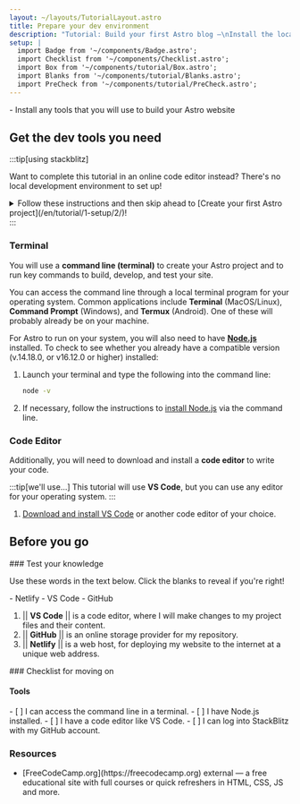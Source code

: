 ```yaml
---
layout: ~/layouts/TutorialLayout.astro
title: Prepare your dev environment
description: "Tutorial: Build your first Astro blog —\nInstall the local tools that you’ll need to complete the tutorial"
setup: |
  import Badge from '~/components/Badge.astro';
  import Checklist from '~/components/Checklist.astro';
  import Box from '~/components/tutorial/Box.astro';
  import Blanks from '~/components/tutorial/Blanks.astro';
  import PreCheck from '~/components/tutorial/PreCheck.astro';
---
```


<PreCheck>
  - Install any tools that you will use to build your Astro website
</PreCheck>

## Get the dev tools you need


    
:::tip[using stackblitz]

Want to complete this tutorial in an online code editor instead? There's no local development environment to set up!

<details>
<summary>
Follow these instructions and then skip ahead to [Create your first Astro project](/en/tutorial/1-setup/2/)!
</summary>
1. Sign in to [StackBlitz](https://stackblitz.com) using your GitHub credentials. This site will provide you with two different software tools that you will need to build your site:
 - A **code editor** (an alternative to locally-installed software like VS Code) where you will edit your files.
 - A **terminal pane** for running server commands.
</details>
:::

### Terminal

You will use a **command line (terminal)** to create your Astro project and to run key commands to build, develop, and test your site.

You can access the command line through a local terminal program for your operating system. Common applications include **Terminal** (MacOS/Linux), **Command Prompt** (Windows), and **Termux** (Android). One of these will probably already be on your machine. 

For Astro to run on your system, you will also need to have [**Node.js**](https://nodejs.org/en/) installed. To check to see whether you already have a compatible version (v.14.18.0, or v16.12.0 or higher) installed: 

1. Launch your terminal and type the following into the command line:

    ```sh
    node -v
    ```

2. If necessary, follow the instructions to [install Node.js](https://docs.npmjs.com/downloading-and-installing-node-js-and-npm) via the command line.

### Code Editor

Additionally, you will need to download and install a **code editor** to write your code. 

:::tip[we'll use...]
This tutorial will use **VS Code**, but you can use any editor for your operating system.
:::

1. [Download and install VS Code](https://code.visualstudio.com/#alt-downloads) or another code editor of your choice. 


## Before you go

<Box icon="question-mark">
### Test your knowledge

Use these words in the text below. Click the blanks to reveal if you're right!

<Blanks>
- Netlify
- VS Code
- GitHub
</Blanks>

1. || **VS Code** || is a code editor, where I will make changes to my project files and their content.
2. || **GitHub** || is an online storage provider for my repository.
3. || **Netlify** || is a web host, for deploying my website to the internet at a unique web address.
</Box>

<Box icon="check-list">
### Checklist for moving on

#### Tools
<Checklist>
- [ ] I can access the command line in a terminal.
- [ ] I have Node.js installed.
- [ ] I have a code editor like VS Code.

<Fragment slot="alternative">
- [ ] I can log into StackBlitz with my GitHub account.
</Fragment>
</Checklist>
</Box>


### Resources

- <p>[FreeCodeCamp.org](https://freecodecamp.org) <Badge>external</Badge> — a free educational site with full courses or quick refreshers in HTML, CSS, JS and more.</p>
